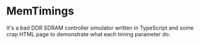 # MemTimings
It's a bad DDR SDRAM controller simulator written in TypeScript and some crap HTML page to demonstrate what each timing parameter do.

